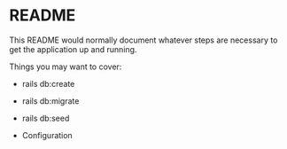 # README

This README would normally document whatever steps are necessary to get the
application up and running.

Things you may want to cover:

* rails db:create

* rails db:migrate

* rails db:seed

* Configuration
